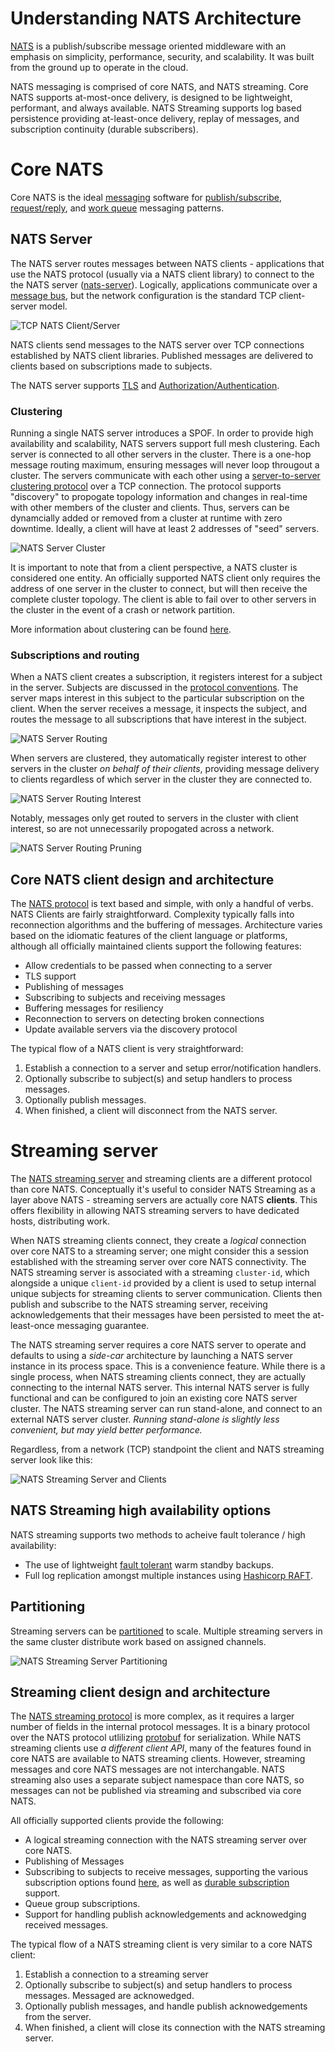 # Understanding NATS Architecture

[NATS](https://nats.io) is a publish/subscribe message oriented middleware with an emphasis on simplicity, performance, security, and scalability.  It was built from the ground up to operate in the cloud.

NATS messaging is comprised of core NATS, and NATS streaming.  Core NATS supports at-most-once delivery, is designed to be lightweight, performant, and always available.  NATS Streaming supports log based persistence providing at-least-once delivery, replay of messages, and subscription continuity (durable subscribers).

# Core NATS

Core NATS is the ideal [messaging](https://nats-io.github.io/docs/developer/concepts/subjects.html) software for [publish/subscribe](https://nats-io.github.io/docs/developer/concepts/pubsub.html), [request/reply](https://nats-io.github.io/docs/developer/concepts/reqreply.html), and [work queue](https://nats-io.github.io/docs/developer/concepts/queue.html) messaging patterns.

## NATS Server

The NATS server routes messages between NATS clients - applications that use the NATS protocol (usually via a NATS client library) to connect to the the NATS server ([nats-server](https://github.com/nats-io/nats-server)).  Logically, applications communicate over a [message bus](http://www.enterpriseintegrationpatterns.com/patterns/messaging/MessageBus.html), but the network configuration is the standard TCP client-server model.

![TCP NATS Client/Server](images/simple1.jpg "Simple TCP NATS Client/Server")

NATS clients send messages to the NATS server over TCP connections established by NATS client libraries.  Published messages are delivered to clients based on subscriptions made to subjects.  

The NATS server supports [TLS](https://nats-io.github.io/docs/developer/security/tls.html) and [Authorization/Authentication](https://nats-io.github.io/docs/developer/security/intro.html).

### Clustering

Running a single NATS server introduces a SPOF.  In order to provide high availability and scalability, NATS servers support full mesh clustering. Each server is connected to all other servers in the cluster.  There is a one-hop message routing maximum, ensuring messages will never loop througout a cluster.  The servers communicate with each other using a [server-to-server clustering protocol](https://nats-io.github.io/docs/nats_protocol/nats-server-protocol.html) over a TCP connection.  The protocol supports "discovery" to propogate topology information and changes in real-time with other members of the cluster and clients.  Thus, servers can be dynamcially added or removed from a cluster at runtime with zero downtime.  Ideally, a client will have at least 2 addresses of "seed" servers.

![NATS Server Cluster](images/cluster.jpg "NATS Server Cluster")

It is important to note that from a client perspective, a NATS cluster is considered one entity.  An officially supported NATS client only requires the address of one server in the cluster to connect, but will then receive the complete cluster topology. The client is able to fail over to other servers in the cluster in the event of a crash or network partition.

More information about clustering can be found [here](https://nats-io.github.io/docs/nats_streaming/clustering/clustering.html).

### Subscriptions and routing

When a NATS client creates a subscription, it registers interest for a subject in the server.  Subjects are discussed in the [protocol conventions](https://nats-io.github.io/docs/nats_protocol/nats-protocol.html).  The server maps interest in this subject to the particular subscription on the client.  When the server receives a message, it inspects the subject, and routes the message to all subscriptions that have interest in the subject.

![NATS Server Routing](images/route1.jpg "NATS Server Routing Diagram")

When servers are clustered, they automatically register interest to other servers in the cluster *on behalf of their clients*, providing message delivery to clients regardless of which server in the cluster they are connected to.

![NATS Server Routing Interest](images/route3.jpg "NATS Server Routing Diagram - Subject Interest")

Notably, messages only get routed to servers in the cluster with client interest, so are not unnecessarily propogated across a network.

![NATS Server Routing Pruning](images/route2.jpg "NATS Server Routing Diagram - Subject Pruning")

## Core NATS client design and architecture

The [NATS protocol](https://nats-io.github.io/docs/nats_protocol/nats-protocol.html) is text based and simple, with only a handful of verbs. NATS Clients are fairly straightforward.  Complexity typically falls into reconnection algorithms and the buffering of messages.  Architecture varies based on the idiomatic features of the client language or platforms, although all officially maintained clients support the following features:
 
  - Allow credentials to be passed when connecting to a server
  - TLS support
  - Publishing of messages
  - Subscribing to subjects and receiving messages
  - Buffering messages for resiliency
  - Reconnection to servers on detecting broken connections
  - Update available servers via the discovery protocol

The typical flow of a NATS client is very straightforward:

  1. Establish a connection to a server and setup error/notification handlers.
  2. Optionally subscribe to subject(s) and setup handlers to process messages.
  3. Optionally publish messages.
  4. When finished, a client will disconnect from the NATS server.

# Streaming server

The [NATS streaming server](https://github.com/nats-io/nats-streaming-server) and streaming clients are a different protocol than core NATS.  Conceptually it's useful to consider NATS Streaming as a layer above NATS - streaming servers are actually core NATS **clients**.  This offers flexibility in allowing NATS streaming servers to have dedicated hosts, distributing work.

When NATS streaming clients connect, they create a *logical* connection over core NATS to a streaming server; one might consider this a session established with the streaming server over core NATS connectivity. The NATS streaming server is associated with a streaming `cluster-id`, which alongside a unique `client-id` provided by a client is used to setup internal unique subjects for streaming clients to server communication. Clients then publish and subscribe to the NATS streaming server, receiving acknowledgements that their messages have been persisted to meet the at-least-once messaging guarantee.

The NATS streaming server requires a core NATS server to operate and defaults to using a *side-car* architecture by launching a NATS server instance in its process space.  This is a convenience feature.  While there is a single process, when NATS streaming clients connect, they are actually connecting to the internal NATS server.  This internal NATS server is fully functional and can be configured to join an existing core NATS server cluster.  The NATS streaming server can run stand-alone, and connect to an external NATS server cluster.  *Running stand-alone is slightly less convenient, but may yield better performance.*

Regardless, from a network (TCP) standpoint the client and NATS streaming server look like this:

![NATS Streaming Server and Clients](images/streaming1.jpg "NATS Streaming Client/Server Diagram")

## NATS Streaming high availability options

NATS streaming supports two methods to acheive fault tolerance / high availability:

  * The use of lightweight [fault tolerant](https://github.com/nats-io/nats-streaming-server#fault-tolerance) warm standby backups.
  * Full log replication amongst multiple instances using [Hashicorp RAFT](https://github.com/hashicorp/raft).

## Partitioning

Streaming servers can be [partitioned](https://github.com/nats-io/nats-streaming-server#partitioning) to scale.  Multiple streaming servers in the same cluster distribute work based on assigned channels.

![NATS Streaming Server Partitioning](images/streaming2.jpg "NATS Streaming Partitioning Diagram")

## Streaming client design and architecture

 The [NATS streaming protocol](https://nats-io.github.io/docs/developer/streaming/protocol.html) is more complex, as it requires a larger number of fields in the internal protocol messages. It is a binary protocol over the NATS protocol utlilizing [protobuf](https://github.com/google/protobuf) for serialization. While NATS streaming clients use *a different client API*, many of the features found in core NATS are available to NATS streaming clients. However, streaming messages and core NATS messages are not interchangable. NATS streaming also uses a separate subject namespace than core NATS, so messages can not be published via streaming and subscribed via core NATS.
 
 All officially supported clients provide the following:
 
  - A logical streaming connection with the NATS streaming server over core NATS.
  - Publishing of Messages
  - Subscribing to subjects to receive messages, supporting the various subscription options found [here](https://github.com/nats-io/stan.go#subscription-start-ie-replay-options), as well as [durable subscription](https://github.com/nats-io/stan.go#durable-subscriptions) support.
  - Queue group subscriptions.
  - Support for handling publish acknowledgements and acknowedging received messages.

The typical flow of a NATS streaming client is very similar to a core NATS client:

1. Establish a connection to a streaming server
2. Optionally subscribe to subject(s) and setup handlers to process messages.  Messaged are acknowedged.
3. Optionally publish messages, and handle publish acknowedgements from the server.
4. When finished, a client will close its connection with the NATS streaming server.
